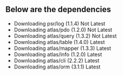 ## Below are the dependencies

- Downloading psr/log (1.1.4)           Not Latest
- Downloading atlas/pdo (1.2.0) 	Not Latest
- Downloading atlas/query (1.3.2) 	Not Latest
- Downloading atlas/table (1.4.0) 	Latest
- Downloading atlas/mapper (1.3.3) 	Latest
- Downloading atlas/info (1.2.0)	Latest
- Downloading atlas/cli (2.2.2)         Latest
- Downloading atlas/orm (3.1.1)         Latest
